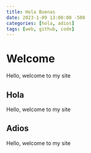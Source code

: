 ```yaml
---
title: Hola Buenas
date: 2023-1-09 13:00:00 -500
categories: [hola, adios]
tags: [web, github, code]
---
```


# Welcome

Hello, welcome to my site

## Hola
Hello, welcome to my site
## Adios
Hello, welcome to my site